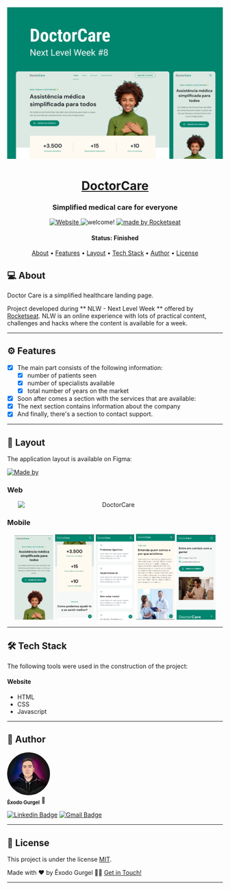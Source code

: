 
<h1 align="center">
    <img alt="DoctorCare" title="#DoctorCare" src="./prints/Capa.png" />
</h1>

<h1 align="center">
    <a href="#"> DoctorCare </a>
</h1>

<h3 align="center">  Simplified medical care for everyone
</h3>

<p align="center">

  <a href="https://exodogurgel.github.io/doctorCare/"> 
	<img alt="Website" src="https://img.shields.io/website?up_color=blue&up_message=DoctorCare&url=https%3A%2F%2Fshields.io" > </a>
	
  <img src="https://img.shields.io/static/v1?label=PRs&message=welcome&color=49AA26&labelColor=000000" alt="welcome!" />
    

  
  <a href="https://rocketseat.com.br">
    <img alt="made by Rocketseat" src="https://img.shields.io/badge/made%20by-Rocketseat-%237519C1">
  </a>
  
</p>


<h4 align="center"> 
	 Status: Finished
</h4>

<p align="center">
 <a href="#-about">About</a> •
 <a href="#-Features">Features</a> •
 <a href="#-layout">Layout</a> • 
 <a href="#-tech-stack">Tech Stack</a> • 
 <a href="#-author">Author</a> • 
 <a href="#-license">License</a>

</p>

## 💻 About

Doctor Care is a simplified healthcare landing page.

Project developed during ** NLW - Next Level Week ** offered by [Rocketseat](https://lp.rocketseat.com.br/nlw-return). NLW is an online experience with lots of practical content, challenges and hacks where the content is available for a week.

---

## ⚙️ Features

- [x] The main part consists of the following information:
   - [x] number of patients seen
   - [x] number of specialists available
   - [x] total number of years on the market

- [x] Soon after comes a section with the services that are available:
- [x] The next section contains information about the company
- [x] And finally, there's a section to contact support.

---

## 🎨 Layout

The application layout is available on Figma:

<a href="https://www.figma.com/community/file/1102912263666619803">
  <img alt="Made by " src="https://img.shields.io/website?label=Access%20Layout&up_message=Figma&url=https%3A%2F%2Fshields.io">
</a>


### Web

<p align="center" style="display: flex; align-items: flex-start; justify-content: center;">
  <img alt="DoctorCare" title="#DoctorCare" src="./prints/gifDoctorCore.gif" width="90%">


</p>


### Mobile

<p align="center">
  <img alt="DoctorCore" title="#DoctorCore" src="./prints/mobile-1.png" width="18%">
  
  <img alt="DoctorCore" title="#DoctorCore" src="./prints/mobile-2.png" width="18%">
  
  <img alt="DoctorCore" title="#DoctorCore" src="./prints/mobile-3.png" width="18%">
  
  <img alt="DoctorCore" title="#DoctorCore" src="./prints/mobile-4.png" width="18%">
  
  <img alt="DoctorCore" title="#DoctorCore" src="./prints/mobile-5.png" width="18%">

</p>

---

## 🛠 Tech Stack

The following tools were used in the construction of the project:

#### **Website** 

-   HTML
-   CSS
-   Javascript


---
## 🦸 Author

<a href="https://blog.rocketseat.com.br/author/exodo/">
 <img style="border-radius: 50%;" src="https://github.com/exodogurgel/exodogurgel/blob/main/images/b11993be-e073-4a30-adae-2fee655ccdd5.png?raw=true" width="100px;" alt="Êxodo Gurgel"/> 
 <br />
 <sub><b>Êxodo Gurgel</b></sub></a> <a href="https://blog.rocketseat.com.br/author/exodo/" title="Rocketseat"></a> 🚀
 <br />

[![Linkedin Badge](https://img.shields.io/badge/-Exodo-blue?style=flat-square&logo=Linkedin&logoColor=white&link=https://www.linkedin.com/in/exodo-gurgel/)](https://www.linkedin.com/in/exodo-gurgel/) 
[![Gmail Badge](https://img.shields.io/badge/-exodowellis@gmail.com-c14438?style=flat-square&logo=Gmail&logoColor=white&link=mailto:exodowellis@gmail.com)](mailto:exodowellis@gmail.com)

---

## 📝 License

This project is under the license [MIT](./LICENSE).

Made with ❤️ by Êxodo Gurgel 👋🏽 [Get in Touch!](Https://www.linkedin.com/in/exodo-gurgel/)

---
